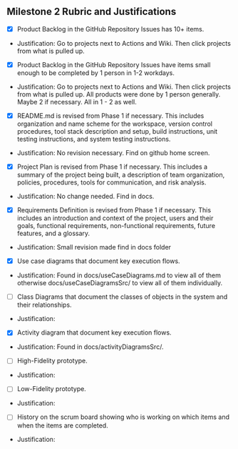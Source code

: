 ## Milestone 2 Rubric and Justifications

- [x] Product Backlog in the GitHub Repository Issues has 10+ items.
- Justification: Go to projects next to Actions and Wiki. Then click projects from what is pulled up.

- [x] Product Backlog in the GitHub Repository Issues have items small enough to be completed  by 1 person in 1-2 workdays.
- Justification: Go to projects next to Actions and Wiki. Then click projects from what is pulled up. All products were done by 1 person generally. Maybe 2 if necessary. All in 1 - 2 as well.

- [x] README.md is revised from Phase 1 if necessary. This includes organization and name scheme for the workspace, version control procedures, tool stack description and setup, build instructions, unit testing instructions, and system testing instructions.
- Justification: No revision necessary. Find on github home screen.

- [x] Project Plan is revised from Phase 1 if necessary. This includes a summary of the project being built, a description of team organization, policies, procedures, tools for communication, and risk analysis.
- Justification: No change needed. Find in docs.

- [x] Requirements Definition is revised from Phase 1 if necessary. This includes an introduction and context of the project, users and their goals, functional requirements, non-functional requirements, future features, and a glossary.
- Justification: Small revision made find in docs folder

- [x] Use case diagrams that document key execution flows.
- Justification: Found in docs/useCaseDiagrams.md to view all of them otherwise docs/useCaseDiagramsSrc/ to view all of them individually.

- [ ] Class Diagrams that document the classes of objects in the system and their relationships.
- Justification:

- [x] Activity diagram that document key execution flows.
- Justification: Found in docs/activityDiagramsSrc/.

- [ ] High-Fidelity prototype.
- Justification:

- [ ] Low-Fidelity prototype.
- Justification:

- [ ] History on the scrum board showing who is working on which items and when the items are completed.
- Justification:

